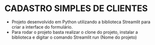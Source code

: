 # CADASTRO SIMPLES DE CLIENTES

- Projeto desenvolvido em Python utilizando a biblioteca Streamlit para criar a interface do formulário.
- Para rodar o projeto basta realizar o clone do projeto, instalar a biblioteca e digitar o comando Streamlit run (Nome do projeto)